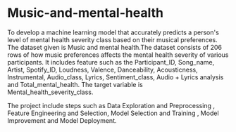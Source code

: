 # Music-and-mental-health
  
  To develop a machine learning model that accurately predicts a person's level of mental health severity class based on their musical preferences. The dataset given is  Music and mental health.The dataset consists of 206 rows of how music preferences affects the mental health severity of various participants. It includes feature such as the Participant_ID, Song_name, Artist, Spotify_ID, Loudness, Valence, Danceability, Acousticness, Instrumental, Audio_class, Lyrics, Sentiment_class, Audio + Lyrics analysis and Total_mental_health. The target variable is Mental_health_severity_class. 
  
  The project include steps such as Data Exploration and Preprocessing , Feature Engineering and Selection, Model Selection and Training , Model Improvement and Model Deployment.
